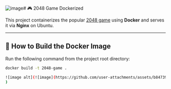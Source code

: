 ![image](https://github.com/user-attachments/assets/e28515fb-9f3d-4be2-9fa6-a77cdca93ba5)# 🎮 2048 Game Dockerized

This project containerizes the popular [2048 game](https://github.com/gabrielecirulli/2048) using **Docker** and serves it via **Nginx** on Ubuntu.

---

## 🐳 How to Build the Docker Image

Run the following command from the project root directory:

```bash
docker build -t 2048-game .

![image alt](![image](https://github.com/user-attachments/assets/b847396c-327f-4a83-a895-d90cbd0e505e)
)
